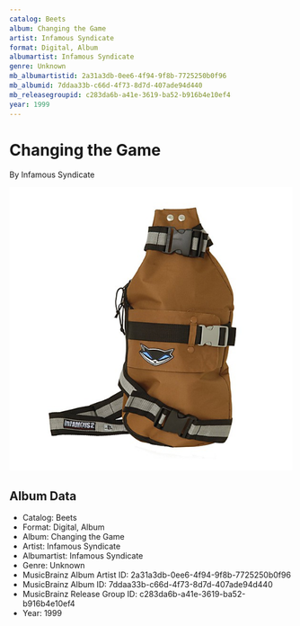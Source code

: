 ```yaml
---
catalog: Beets
album: Changing the Game
artist: Infamous Syndicate
format: Digital, Album
albumartist: Infamous Syndicate
genre: Unknown
mb_albumartistid: 2a31a3db-0ee6-4f94-9f8b-7725250b0f96
mb_albumid: 7ddaa33b-c66d-4f73-8d7d-407ade94d440
mb_releasegroupid: c283da6b-a41e-3619-ba52-b916b4e10ef4
year: 1999
---
```


# Changing the Game

By Infamous Syndicate

![](../../assets/beetscovers/Infamous_Syndicate-Changing_the_Game.jpg)

## Album Data

- Catalog: Beets
- Format: Digital, Album
- Album: Changing the Game
- Artist: Infamous Syndicate
- Albumartist: Infamous Syndicate
- Genre: Unknown
- MusicBrainz Album Artist ID: 2a31a3db-0ee6-4f94-9f8b-7725250b0f96
- MusicBrainz Album ID: 7ddaa33b-c66d-4f73-8d7d-407ade94d440
- MusicBrainz Release Group ID: c283da6b-a41e-3619-ba52-b916b4e10ef4
- Year: 1999

